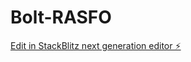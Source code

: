 # Bolt-RASFO

[Edit in StackBlitz next generation editor ⚡️](https://stackblitz.com/~/github.com/Deepakchandrasekar05/Bolt-RASFO)